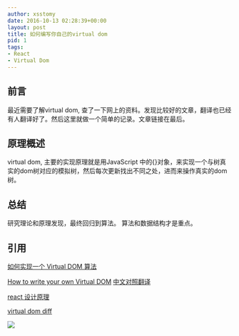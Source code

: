 ```yaml
---
author: xsstomy
date: 2016-10-13 02:28:39+00:00
layout: post
title: 如何编写你自己的virtual dom
pid: 1
tags:
- React
- Virtual Dom
---
```


## 前言
最近需要了解virtual dom, 查了一下网上的资料。发现比较好的文章，翻译也已经有人翻译好了。然后这里就做一个简单的记录。文章链接在最后。

## 原理概述

virtual dom, 主要的实现原理就是用JavaScript 中的{}对象，来实现一个与树真实的dom树对应的模拟树，然后每次更新找出不同之处，进而来操作真实的dom树。

## 总结

研究理论和原理发现，最终回归到算法。
算法和数据结构才是重点。

## 引用

[如何实现一个 Virtual DOM 算法](https://github.com/livoras/blog/issues/13)


[How to write your own Virtual DOM](https://medium.com/@deathmood/how-to-write-your-own-virtual-dom-ee74acc13060#.16vb88o6p)
[中文对照翻译](http://huangbingbing.com/2016/06/17/%E5%A6%82%E4%BD%95%E5%AE%9E%E7%8E%B0-Virtual-DOM/)

[react 设计原理](https://github.com/reactjs/react-basic)


[virtual dom diff](https://github.com/Matt-Esch/virtual-dom/blob/master/vtree/diff.js)


![](/uploads/mypictures/xsstomyzhifubao.png)
